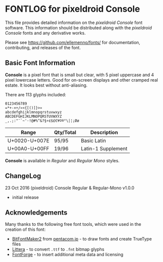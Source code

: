 # FONTLOG for pixeldroid Console

This file provides detailed information on the _pixeldroid Console_ font software.
This information should be distributed along with the _pixeldroid Console_ fonts and any derivative works.

Please see https://github.com/ellemenno/fonts/ for documentation, contributing, and releases of the font.


## Basic Font Information

**Console** is a pixel font that is small but clear, with 5 pixel uppercase and 4 pixel lowercase letters. Good for on-screen displays and other cramped real estate. It looks best without anti-aliasing.

There are 113 glyphs included:

    0123456789
    =*+-×÷/«<{[()]}>»
    abcdefghijklmnopqrstuvwxyz
    ABCDEFGHIJKLMNOPQRSTUVWXYZ
    _,.;:"¨`~'·!@#%^&?§¤¢$£€¥©®°\|¦¡Øø

| Range         | Qty/Total | Description |
| ------------- | --------- | ----------- |
| U+0020-U+007E | 95/95     | Basic Latin |
| U+00A0-U+00FF | 19/96     | Latin-1 Supplement |

**Console** is available in _Regular_ and _Regular Mono_ styles.


## ChangeLog

23 Oct 2016 (pixeldroid) Console Regular & Regular-Mono v1.0.0
* initial release


## Acknowledgements

Many thanks to the following free font tools, which were used in the creation of this font:

* [BitFontMaker2][bitfont2] from [pentacom.jp][pentacom] - to draw fonts and create TrueType files
* [Littera][littera] - to convert `.ttf` to `.fnt` bitmap glyphs
* [FontForge][fontforge] - to insert additional meta data and licensing


[bitfont2]: http://www.pentacom.jp/pentacom/bitfontmaker2/ "Bitmap font editor for pixel enthusiast"
[pentacom]: http://www.pentacom.jp/pentacom/
[littera]: http://kvazars.com/littera/
[fontforge]: http://fontforge.github.io/ "Free (libre) font editor for Windows, Mac OS X and GNU+Linux"
